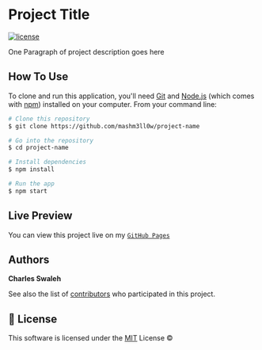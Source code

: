 # **Project Title**

[![license](https://img.shields.io/github/license/mashm3ll0w/PROJECT-NAME.svg)](https://github.com/mashm3ll0w/PROJECT-NAME/blob/master/LICENSE)

One Paragraph of project description goes here


## How To Use

To clone and run this application, you'll need [Git](https://git-scm.com) and [Node.js](https://nodejs.org/en/download/) (which comes with [npm](http://npmjs.com)) installed on your computer. From your command line:

```bash
# Clone this repository
$ git clone https://github.com/mashm3ll0w/project-name

# Go into the repository
$ cd project-name

# Install dependencies
$ npm install

# Run the app
$ npm start
```

## Live Preview

You can view this project live on my [`GitHub Pages`](https://www.github.io/mashm3ll0w/PROJECTNAME)

## Authors

**Charles Swaleh**

See also the list of [contributors](https://github.com/mashm3ll0w/project-name/contributors) who participated in this project.

## 📜 License
This software is licensed under the [MIT](https://github.com/mashm3ll0w/PROJECT-NAME/blob/master/LICENSE) License ©
